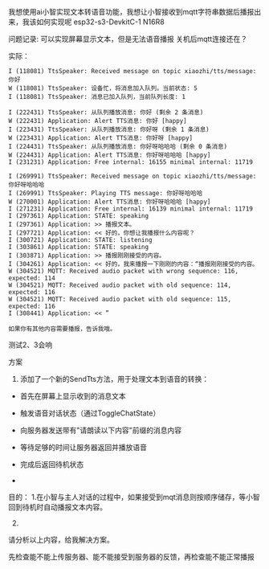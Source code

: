 我想使用ai小智实现文本转语音功能，我想让小智接收到mqtt字符串数据后播报出来，我该如何实现呢
esp32-s3-DevkitC-1 N16R8

问题记录:
可以实现屏幕显示文本，但是无法语音播报
关机后mqtt连接还在？



实际：

```shell
I (118081) TtsSpeaker: Received message on topic xiaozhi/tts/message: 你好
W (118081) TtsSpeaker: 设备忙，将消息加入队列。当前状态: 5
I (118081) TtsSpeaker: 消息已加入队列，当前队列长度: 1

I (222431) TtsSpeaker: 从队列播放消息: 你好 (剩余 2 条消息)
W (222431) Application: Alert TTS消息: 你好 [happy]
I (223431) TtsSpeaker: 从队列播放消息: 你好呀 (剩余 1 条消息)
W (223431) Application: Alert TTS消息: 你好呀 [happy]
I (224431) TtsSpeaker: 从队列播放消息: 你好呀哈哈哈 (剩余 0 条消息)
W (224431) Application: Alert TTS消息: 你好呀哈哈哈 [happy]
I (231231) Application: Free internal: 16155 minimal internal: 11719

I (269991) TtsSpeaker: Received message on topic xiaozhi/tts/message: 你好呀哈哈哈
I (269991) TtsSpeaker: Playing TTS message: 你好呀哈哈哈
W (270001) Application: Alert TTS消息: 你好呀哈哈哈 [happy]
I (271231) Application: Free internal: 16139 minimal internal: 11719
I (297361) Application: STATE: speaking
I (297361) Application: >> 播报文本。
I (297721) Application: << 好的，你想让我播报什么内容呢？
I (300721) Application: STATE: listening
I (303861) Application: STATE: speaking
I (303871) Application: >> 播报刚刚接受的内容。
I (304261) Application: << 好的，我来播报一下刚刚的内容：“播报刚刚接受的内容。
W (304521) MQTT: Received audio packet with wrong sequence: 116, expected: 114
W (304521) MQTT: Received audio packet with old sequence: 114, expected: 116
W (304521) MQTT: Received audio packet with old sequence: 115, expected: 116
I (308441) Application: << ”

如果你有其他内容需要播报，告诉我哦。
```

测试2、3会响





方案

1. 添加了一个新的SendTts方法，用于处理文本到语音的转换：

- 首先在屏幕上显示收到的消息文本

- 触发语音对话状态（通过ToggleChatState）

- 向服务器发送带有"请朗读以下内容"前缀的消息内容

- 等待足够的时间让服务器返回并播放语音

- 完成后返回待机状态

- 

目的：
1.在小智与主人对话的过程中，如果接受到mqt消息则按顺序储存，等小智回到待机时自动播报文本内容。

2.

请分析以上内容，给我解决方案。



先检查能不能上传服务器、能不能接受到服务器的反馈，再检查能不能正常播报
